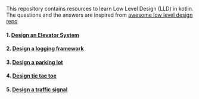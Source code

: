 This repository contains resources to learn Low Level Design (LLD) in kotlin. The questions and the answers are inspired
from [awesome low level design repo](https://github.com/ashishps1/awesome-low-level-design?tab=readme-ov-file)

#### 1. [Design an Elevator System](src/main/kotlin/questions/elevatorSystem/question.md)
#### 2. [Design a logging framework](src/main/kotlin/questions/loggingFramework/question.md)
#### 3. [Design a parking lot](src/main/kotlin/questions/parkinglot/question.md)
#### 4. [Design tic tac toe](src/main/kotlin/questions/tictactoe/question.md)
#### 5. [Design a traffic signal](src/main/kotlin/questions/trafficSignal/question.md)

